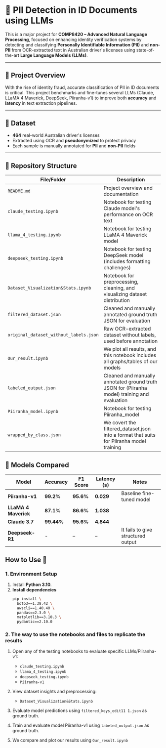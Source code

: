 # 🔐 PII Detection in ID Documents using LLMs

This is a major project for **COMP8420 – Advanced Natural Language Processing**, focused on enhancing identity verification systems by detecting and classifying **Personally Identifiable Information (PII)** and **non-PII** from OCR-extracted text in Australian driver's licenses using state-of-the-art **Large Language Models (LLMs)**.

---

## 🚀 Project Overview

With the rise of identity fraud, accurate classification of PII in ID documents is critical. This project benchmarks and fine-tunes several LLMs (Claude, LLaMA 4 Maverick, DeepSeek, Piiranha-v1) to improve both **accuracy** and **latency** in text extraction pipelines.

---

## 📁 Dataset

- **464** real-world Australian driver's licenses
- Extracted using OCR and **pseudonymized** to protect privacy
- Each sample is manually annotated for **PII** and **non-PII** fields

---

## 📂 Repository Structure

| File/Folder                           | Description |
|--------------------------------------|-------------|
| `README.md`                          | Project overview and documentation |
| `claude_testing.ipynb`               | Notebook for testing Claude model's performance on OCR text |
| `llama_4_testing.ipynb`              | Notebook for testing LLaMA 4 Maverick model |
| `deepseek_testing.ipynb`             | Notebook for testing DeepSeek model (includes formatting challenges) |
| `Dataset_Visualization&Stats.ipynb`  | Notebook for preprocessing, cleaning, and visualizing dataset distribution |
| `filtered_dataset.json`        | Cleaned and manually annotated ground truth JSON for evaluation |
| `original_dataset_without_labels.json` | Raw OCR-extracted dataset without labels, used before annotation |
| `Our_result.ipynb` | We plot all results, and this notebook includes all graphs/tables of our models |
| `labeled_output.json` | Cleaned and manually annotated ground truth JSON for (Piiranha model) training and evaluation |
| `Piiranha_model.ipynb` | Notebook for testing Piiranha_model |
| `wrapped_by_class.json` | We covert the filtered_dataset.json into a format that suits for Piiranha model training |
## 🧪 Models Compared

| Model               | Accuracy | F1 Score | Latency (s) | Notes                                  |
|--------------------|----------|----------|-------------|----------------------------------------|
| **Piiranha-v1**     | **99.2%**| **95.6%**         | **0.029**       | Baseline fine-tuned model      |
| **LLaMA 4 Maverick**     | **87.1%**| **86.6%**    | **1.038**       |              |
| **Claude 3.7**     | **99.44%** | **95.6%**  | **4.844**          |              
| **Deepseek-R1**     | -        | –        | –           | It fails to give structured output              |




## How to Use 🚀

### 1. Environment Setup
1. Install **Python 3.10**.  
2. **Install dependencies**  
   ```bash
   pip install \
     boto3==1.38.42 \
     awscli==1.40.40 \
     pandas==2.3.0 \
     matplotlib==3.10.3 \
     pydantic==2.10.0
### 2. The way to use the notebooks and files to replicate the results
1. Open any of the testing notebooks to evaluate specific LLMs/Piiranha-v1:
   - `claude_testing.ipynb`
   - `llama_4_testing.ipynb`
   - `deepseek_testing.ipynb`
   - `Piiranha-v1`
2. View dataset insights and preprocessing:
   - `Dataset_Visualization&Stats.ipynb`

3. Evaluate model predictions using `filtered_keys_edit11 1.json` as ground truth.

4. Train and evaluate model Piiranha-v1 using `labeled_output.json` as ground truth.

5. We compare and plot our results using `Our_result.ipynb`
